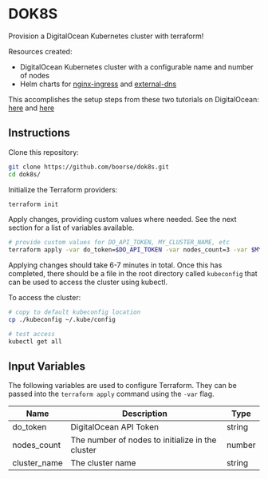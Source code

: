 # DOK8S

Provision a DigitalOcean Kubernetes cluster with terraform!

Resources created:

- DigitalOcean Kubernetes cluster with a configurable name and number of nodes
- Helm charts for [nginx-ingress](https://github.com/helm/charts/tree/master/stable/nginx-ingress) and [external-dns](https://github.com/helm/charts/tree/master/stable/external-dns)

This accomplishes the setup steps from these two tutorials on DigitalOcean: [here](https://www.digitalocean.com/community/tutorials/how-to-automatically-manage-dns-records-from-digitalocean-kubernetes-using-externaldns) and [here](https://www.digitalocean.com/community/tutorials/how-to-set-up-an-nginx-ingress-on-digitalocean-kubernetes-using-helm)

## Instructions

Clone this repository:

```sh
git clone https://github.com/boorse/dok8s.git
cd dok8s/
```

Initialize the Terraform providers:

```sh
terraform init
```

Apply changes, providing custom values where needed. See the next section for a list of variables available.

```sh
# provide custom values for DO_API_TOKEN, MY_CLUSTER_NAME, etc
terraform apply -var do_token=$DO_API_TOKEN -var nodes_count=3 -var $MY_CLUSTER_NAME
```

Applying changes should take 6-7 minutes in total. Once this has completed, there should be a file in the root directory called `kubeconfig` that can be used to access the cluster using kubectl.

To access the cluster:

```sh
# copy to default kubeconfig location
cp ./kubeconfig ~/.kube/config

# test access
kubectl get all 
```

## Input Variables

The following variables are used to configure Terraform. They can be passed into the `terraform apply` command using the `-var` flag.

| Name         | Description                                      | Type   |
| ------------ | ------------------------------------------------ | ------ |
| do_token     | DigitalOcean API Token                           | string |
| nodes_count  | The number of nodes to initialize in the cluster | number |
| cluster_name | The cluster name                                 | string |

